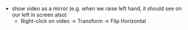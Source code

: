 - show video as a mirror (e.g. when we raise left hand, it should see on our left in screen also)
	- Right-click on video -> Transform -> Flip Horizontal